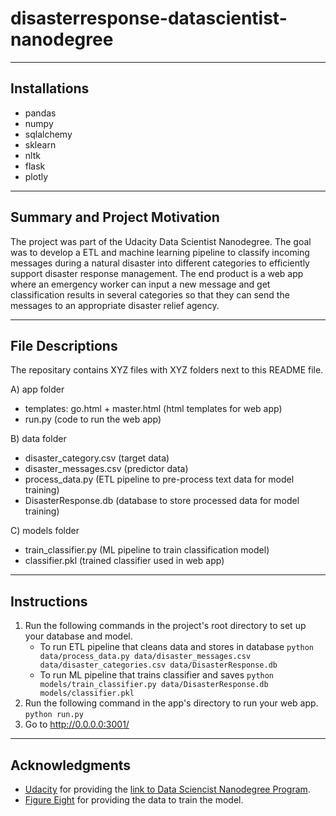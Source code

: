# disasterresponse-datascientist-nanodegree
___

## Installations
* pandas
* numpy
* sqlalchemy
* sklearn
* nltk
* flask
* plotly

___

## Summary and Project Motivation
The project was part of the Udacity Data Scientist Nanodegree. The goal was to develop a ETL and machine learning pipeline to classify incoming messages during a natural disaster into different categories to efficiently support disaster response management. The end product is a web app where an emergency worker can input a new message and get classification results in several categories so that they can send the messages to an appropriate disaster relief agency.

___

## File Descriptions
The repositary contains XYZ files with XYZ folders next to this README file.

A) app folder
* templates: go.html + master.html (html templates for web app)
* run.py (code to run the web app)

B) data folder
* disaster_category.csv (target data)
* disaster_messages.csv (predictor data)
* process_data.py (ETL pipeline to pre-process text data for model training)
* DisasterResponse.db (database to store processed data for model training)

C) models folder
* train_classifier.py (ML pipeline to train classification model)
* classifier.pkl (trained classifier used in web app)

___

## Instructions
1. Run the following commands in the project's root directory to set up your database and model.
    * To run ETL pipeline that cleans data and stores in database
        `python data/process_data.py data/disaster_messages.csv data/disaster_categories.csv data/DisasterResponse.db`
    * To run ML pipeline that trains classifier and saves
        `python models/train_classifier.py data/DisasterResponse.db models/classifier.pkl`
2. Run the following command in the app's directory to run your web app.
    `python run.py`
3. Go to http://0.0.0.0:3001/

___
## Acknowledgments
* [Udacity](udacity.com) for providing the [link to Data Sciencist Nanodegree Program](https://www.udacity.com/course/data-scientist-nanodegree--nd025).
* [Figure Eight](appen.com) for providing the data to train the model. 
